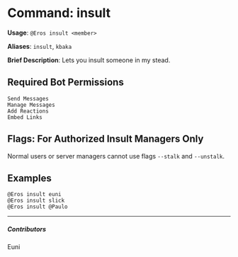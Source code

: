# Command: insult


**Usage**: `@Eros insult <member>`

**Aliases**: `insult`, `kbaka`

**Brief Description**: Lets you insult someone in my stead.



## Required Bot Permissions

```
Send Messages
Manage Messages
Add Reactions
Embed Links
```

## Flags: For Authorized Insult Managers Only


Normal users or server managers cannot use flags `--stalk` and `--unstalk`.

## Examples

```
@Eros insult euni
@Eros insult slick
@Eros insult @Paulo
```


---

##### Contributors


Euni
